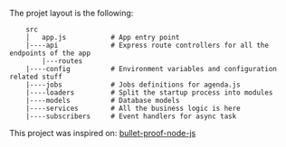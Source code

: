 The projet layout is the following:
```
    src
    │   app.js           # App entry point
    |----api             # Express route controllers for all the endpoints of the app
        |---routes
    |----config          # Environment variables and configuration related stuff
    |----jobs            # Jobs definitions for agenda.js
    |----loaders         # Split the startup process into modules
    |----models          # Database models
    |----services        # All the business logic is here
    |----subscribers     # Event handlers for async task
```

This project was inspired on: [bullet-proof-node-js](https://dev.to/santypk4/bulletproof-node-js-project-architecture-4epf)
